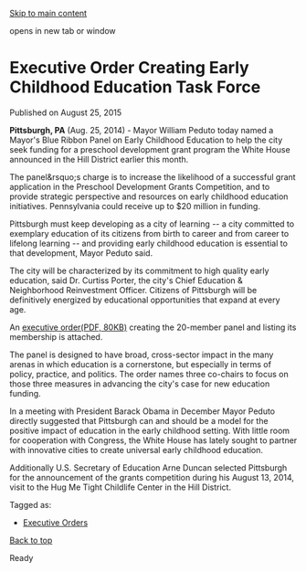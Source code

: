 [Skip to main content](https://www.pittsburghpa.gov/City-Government/Mayor/Executive-Orders/Mayor-William-Peduto-Issues-Executive-Order-Creating-Early-Childhood-Education-Task-Force#main-content)

opens in new tab or window

# Executive Order Creating Early Childhood Education Task Force

Published on August 25, 2015

**Pittsburgh, PA** (Aug. 25, 2014) - Mayor William Peduto today named a Mayor's Blue Ribbon Panel on Early Childhood Education to help the city seek funding for a preschool development grant program the White House announced in the Hill District earlier this month.

The panel&amp;rsquo;s charge is to increase the likelihood of a successful grant application in the Preschool Development Grants Competition, and to provide strategic perspective and resources on early childhood education initiatives. Pennsylvania could receive up to $20 million in funding.

Pittsburgh must keep developing as a city of learning -- a city committed to exemplary education of its citizens from birth to career and from career to lifelong learning -- and providing early childhood education is essential to that development, Mayor Peduto said.

The city will be characterized by its commitment to high quality early education, said Dr. Curtiss Porter, the city's Chief Education & Neighborhood Reinvestment Officer. Citizens of Pittsburgh will be definitively energized by educational opportunities that expand at every age.

An [executive order(PDF, 80KB)](https://www.pittsburghpa.gov/files/assets/city/v/1/mayor/documents/executive-orders/earlyedpanelexecutiveorder.pdf) creating the 20-member panel and listing its membership is attached.

The panel is designed to have broad, cross-sector impact in the many arenas in which education is a cornerstone, but especially in terms of policy, practice, and politics. The order names three co-chairs to focus on those three measures in advancing the city's case for new education funding.

In a meeting with President Barack Obama in December Mayor Peduto directly suggested that Pittsburgh can and should be a model for the positive impact of education in the early childhood setting. With little room for cooperation with Congress, the White House has lately sought to partner with innovative cities to create universal early childhood education.

Additionally U.S. Secretary of Education Arne Duncan selected Pittsburgh for the announcement of the grants competition during his August 13, 2014, visit to the Hug Me Tight Childlife Center in the Hill District.

Tagged as:

- [Executive Orders](https://www.pittsburghpa.gov/News-articles?dlv_OC%20CL%20City%20News%20Listing=(dd_OC%20News%20Categories=Executive%20Orders))

[Back to top](https://www.pittsburghpa.gov/City-Government/Mayor/Executive-Orders/Mayor-William-Peduto-Issues-Executive-Order-Creating-Early-Childhood-Education-Task-Force#body-top)

Ready
